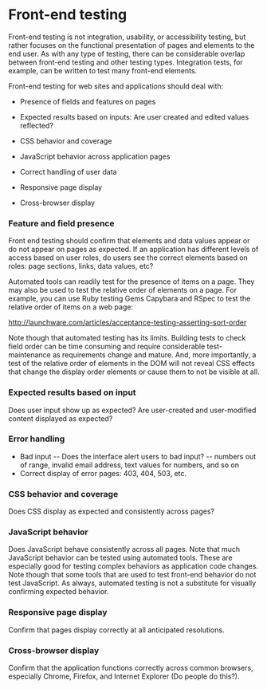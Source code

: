 # Front-end testing

Front-end testing is not integration, usability, or accessibility testing, but
rather focuses on the functional presentation of pages and elements to the
end user. As with any type of testing, there can be considerable overlap
between front-end testing and other testing types. Integration tests, for
example, can be written to test many front-end elements.

Front-end testing for web sites and applications should deal with:

- Presence of fields and features on pages

- Expected results based on inputs: Are user created and edited values
  reflected?

- CSS behavior and coverage

- JavaScript behavior across application pages

- Correct handling of user data

- Responsive page display

- Cross-browser display

### Feature and field presence

Front end testing should confirm that elements and data values appear or do
not appear on pages as expected. If an application has different levels of
access based on user roles, do users see the correct elements based on
roles: page sections, links, data values, etc?

Automated tools can readily test for the presence of items on a page. They may
also be used to test the relative order of elements on a page. For example,
you can use Ruby testing Gems Capybara and RSpec to test the relative order of
items on a web page:

<http://launchware.com/articles/acceptance-testing-asserting-sort-order>

Note though that automated testing has its limits. Building tests to check
field order can be time consuming and require considerable test-maintenance as
requirements change and mature. And, more importantly, a test of the relative
order of elements in the DOM will not reveal CSS effects that change the
display order elements or cause them to not be visible at all.

### Expected results based on input

Does user input show up as expected? Are user-created and user-modified
content displayed as expected?

### Error handling

- Bad input -- Does the interface alert users to bad input? -- numbers out
  of range, invalid email address, text values for numbers, and so on
- Correct display of error pages: 403, 404, 503, etc.

### CSS behavior and coverage

Does CSS display as expected and consistently across pages?

### JavaScript behavior

Does JavaScript behave consistently across all pages. Note that much
JavaScript behavior can be tested using automated tools. These are especially
good for testing complex behaviors as application code changes. Note though
that some tools that are used to test front-end behavior do not test
JavaScript. As always, automated testing is not a substitute for visually
confirming expected behavior.

### Responsive page display

Confirm that pages display correctly at all anticipated resolutions.

### Cross-browser display

Confirm that the application functions correctly across common browsers,
especially Chrome, Firefox, and Internet Explorer (Do people do this?).

